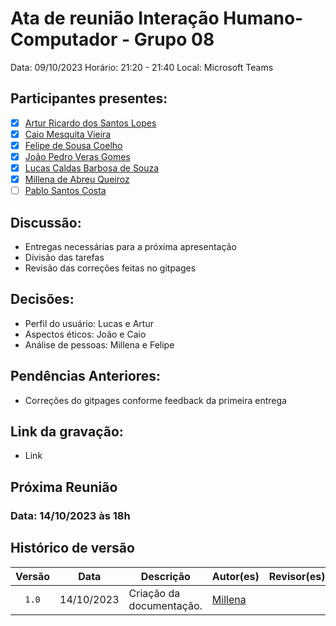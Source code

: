 # Ata de reunião Interação Humano-Computador - Grupo 08

Data: 09/10/2023
Horário: 21:20 - 21:40
Local: Microsoft Teams 

## Participantes presentes:

- [x] [Artur Ricardo dos Santos Lopes](https://github.com/algorithmorphic)
- [x] [Caio Mesquita Vieira](https://github.com/Caiomesvie)
- [x] [Felipe de Sousa Coelho](https://github.com/fsousac)
- [x] [João Pedro Veras Gomes](https://github.com/JoosPerro)
- [x] [Lucas Caldas Barbosa de Souza](https://github.com/lucascaldasb)
- [x] [Millena de Abreu Queiroz](https://github.com/millenaqueiroz)
- [ ] [Pablo Santos Costa](github.com/pabloheika)

## Discussão:
- Entregas necessárias para a próxima apresentação
- Divisão das tarefas
- Revisão das correções feitas no gitpages

## Decisões:
- Perfil do usuário: Lucas e Artur 
- Aspectos éticos: João e Caio
- Análise de pessoas: Millena e Felipe

## Pendências Anteriores:
- Correções do gitpages conforme feedback da primeira entrega

## Link da gravação:
- Link

## Próxima Reunião 
### Data: 14/10/2023 às 18h

## Histórico de versão

| Versão | Data       | Descrição                                                                | Autor(es)                                        | Revisor(es)                                      |
| :------: | :----------: | ------------------------                                                 | ------------------------------------------------ | ------------------------------------------------ |
| `1.0`  | 14/10/2023 | Criação da documentação.                                                 | [Millena](https://github.com/millenaqueiroz)     |                                             |


                                          
